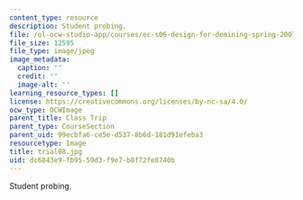 ```yaml
---
content_type: resource
description: Student probing.
file: /ol-ocw-studio-app/courses/ec-s06-design-for-demining-spring-2007/dc6843e9fb9559d3f9e7b8f72fe8740b_trial08.jpg
file_size: 12595
file_type: image/jpeg
image_metadata:
  caption: ''
  credit: ''
  image-alt: ''
learning_resource_types: []
license: https://creativecommons.org/licenses/by-nc-sa/4.0/
ocw_type: OCWImage
parent_title: Class Trip
parent_type: CourseSection
parent_uid: 99ecbfa6-ce5e-d537-8b6d-181d91efeba3
resourcetype: Image
title: trial08.jpg
uid: dc6843e9-fb95-59d3-f9e7-b8f72fe8740b
---
```

Student probing.